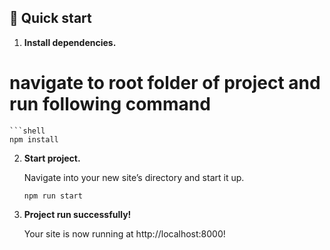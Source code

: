 
## 🚀 Quick start

1.  **Install dependencies.**

  # navigate to root folder of project and run following command

    ```shell
    npm install
    

2.  **Start project.**

    Navigate into your new site’s directory and start it up.

    ```shell
    npm run start
    ```

3.  **Project run successfully!**

    Your site is now running at http://localhost:8000!

